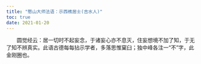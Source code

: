 ```yaml
---
title: "憨山大师法语：示西樵居士(吉水人)"
toc: true
date: 2021-01-20
---
```



　　圆觉经云：居一切时不起妄念，于诸妄心亦不息灭，住妄想境不加了知，于无了知不辨真实。此语古德每每拈示学者，多落思惟窠臼；独中峰各注一“不”字，此金刚圈也。
